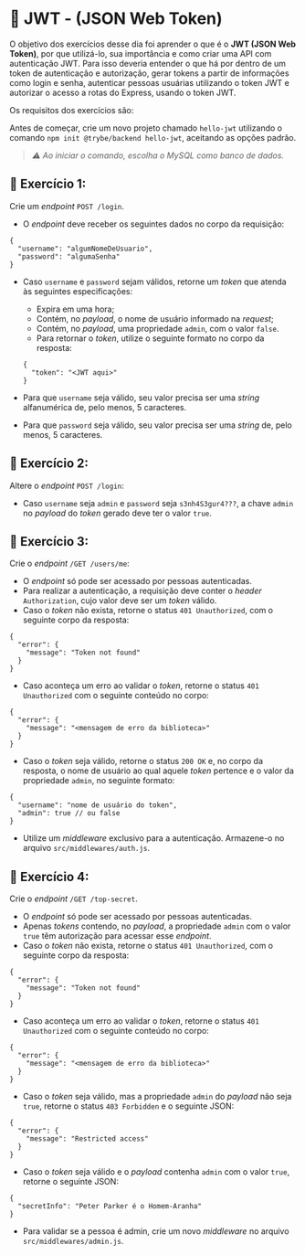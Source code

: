 # :pencil: JWT - (JSON Web Token)

O objetivo dos exercícios desse dia foi aprender o que é o **JWT (JSON Web Token)**, por que utilizá-lo, sua importância e como criar uma API com autenticação JWT. Para isso deveria entender o que há por dentro de um token de autenticação e autorização, gerar tokens a partir de informações como login e senha, autenticar pessoas usuárias utilizando o token JWT e autorizar o acesso a rotas do Express, usando o token JWT.

Os requisitos dos exercícios são:

Antes de começar, crie um novo projeto chamado `hello-jwt` utilizando o comando `npm init @trybe/backend hello-jwt`, aceitando as opções padrão.

> _⚠️ Ao iniciar o comando, escolha o MySQL como banco de dados._

## 🚀 Exercício 1:

Crie um _endpoint_ `POST /login`.

- O _endpoint_ deve receber os seguintes dados no corpo da requisição:

```
{
  "username": "algumNomeDeUsuario",
  "password": "algumaSenha"
}
```

- Caso `username` e `password` sejam válidos, retorne um _token_ que atenda às seguintes especificações:
    - Expira em uma hora;
    - Contém, no _payload_, o nome de usuário informado na _request_;
    - Contém, no _payload_, uma propriedade `admin`, com o valor `false`.
    - Para retornar o _token_, utilize o seguinte formato no corpo da resposta:

    ```
    {
      "token": "<JWT aqui>"
    }
    ```

- Para que `username` seja válido, seu valor precisa ser uma _string_ alfanumérica de, pelo menos, 5 caracteres.
- Para que `password` seja válido, seu valor precisa ser uma _string_ de, pelo menos, 5 caracteres.

## 🚀 Exercício 2:

Altere o _endpoint_ `POST /login`:

- Caso `username` seja `admin` e `password` seja `s3nh4S3gur4???`, a chave `admin` no _payload_ do _token_ gerado deve ter o valor `true`.

## 🚀 Exercício 3:

Crie o _endpoint_ `/GET /users/me`:

- O _endpoint_ só pode ser acessado por pessoas autenticadas.
- Para realizar a autenticação, a requisição deve conter o _header_ `Authorization`, cujo valor deve ser um _token_ válido.
- Caso o _token_ não exista, retorne o status `401 Unauthorized`, com o seguinte corpo da resposta:

```
{
  "error": {
    "message": "Token not found"
  }
}
```

- Caso aconteça um erro ao validar o _token_, retorne o status `401 Unauthorized` com o seguinte conteúdo no corpo:

```
{
  "error": {
    "message": "<mensagem de erro da biblioteca>"
  }
}
```

- Caso o _token_ seja válido, retorne o status `200 OK` e, no corpo da resposta, o nome de usuário ao qual aquele _token_ pertence e o valor da propriedade `admin`, no seguinte formato:

```
{
  "username": "nome de usuário do token",
  "admin": true // ou false
}
```

- Utilize um _middleware_ exclusivo para a autenticação. Armazene-o no arquivo `src/middlewares/auth.js`.

## 🚀 Exercício 4:

Crie o _endpoint_ `/GET /top-secret`.

- O _endpoint_ só pode ser acessado por pessoas autenticadas.
- Apenas _tokens_ contendo, no _payload_, a propriedade `admin` com o valor `true` têm autorização para acessar esse _endpoint_.
- Caso o _token_ não exista, retorne o status `401 Unauthorized`, com o seguinte corpo da resposta:

```
{
  "error": {
    "message": "Token not found"
  }
}
```

- Caso aconteça um erro ao validar o _token_, retorne o status `401 Unauthorized` com o seguinte conteúdo no corpo:

```
{
  "error": {
    "message": "<mensagem de erro da biblioteca>"
  }
}
```

- Caso o _token_ seja válido, mas a propriedade `admin` do _payload_ não seja `true`, retorne o status `403 Forbidden` e o seguinte JSON:

```
{
  "error": {
    "message": "Restricted access"
  }
}
```

- Caso o _token_ seja válido e o _payload_ contenha `admin` com o valor `true`, retorne o seguinte JSON:

```
{
  "secretInfo": "Peter Parker é o Homem-Aranha"
}
```

- Para validar se a pessoa é admin, crie um novo _middleware_ no arquivo `src/middlewares/admin.js`.
